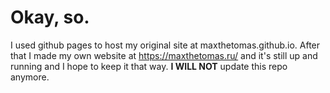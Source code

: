 # Okay, so.

I used github pages to host my original site at maxthetomas.github.io. After that I made my own website at https://maxthetomas.ru/ and it's still up and running and I hope to keep it that way. **I WILL NOT** update this repo anymore.  
